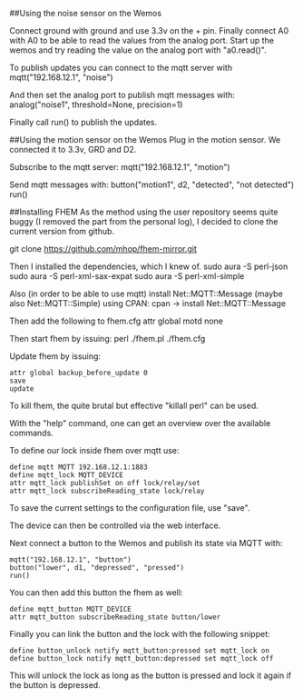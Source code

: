 ##Using the noise sensor on the Wemos

Connect ground with ground and use 3.3v on the + pin.
Finally connect A0 with A0 to be able to read the values from the analog port.
Start up the wemos and try reading the value on the analog port with "a0.read()".

To publish updates you can connect to the mqtt server with
mqtt("192.168.12.1", "noise")

And then set the analog port to publish mqtt messages with:
analog("noise1", threshold=None, precision=1)

Finally call run() to publish the updates.

##Using the motion sensor on the Wemos
Plug in the motion sensor. We connected it to 3.3v, GRD and D2.

Subscribe to the mqtt server:
mqtt("192.168.12.1", "motion")

Send mqtt messages with:
button("motion1", d2, "detected", "not detected") 
run()

##Installing FHEM
As the method using the user repository seems quite buggy (I removed the part from the personal log), I decided to clone the current version from github.

git clone https://github.com/mhop/fhem-mirror.git

Then I installed the dependencies, which I knew of.
sudo aura -S perl-json
sudo aura -S perl-xml-sax-expat
sudo aura -S perl-xml-simple

Also (in order to be able to use mqtt) install Net::MQTT::Message (maybe also Net::MQTT::Simple) using CPAN: cpan -> install Net::MQTT::Message

Then add the following to fhem.cfg
attr global motd none

Then start fhem by issuing:
perl ./fhem.pl ./fhem.cfg

Update fhem by issuing:

```
attr global backup_before_update 0
save
update
```

To kill fhem, the quite brutal but effective "killall perl" can be used.

With the "help" command, one can get an overview over the available commands.

To define our lock inside fhem over mqtt use:

```
define mqtt MQTT 192.168.12.1:1883
define mqtt_lock MQTT_DEVICE
attr mqtt_lock publishSet on off lock/relay/set
attr mqtt_lock subscribeReading_state lock/relay
```

To save the current settings to the configuration file, use "save".

The device can then be controlled via the web interface.

Next connect a button to the Wemos and publish its state via MQTT with:
```
mqtt("192.168.12.1", "button")
button("lower", d1, "depressed", "pressed")
run()
```

You can then add this button the fhem as well:

```
define mqtt_button MQTT_DEVICE
attr mqtt_button subscribeReading_state button/lower
```

Finally you can link the button and the lock with the following snippet:

```
define button_unlock notify mqtt_button:pressed set mqtt_lock on
define button_lock notify mqtt_button:depressed set mqtt_lock off
```

This will unlock the lock as long as the button is pressed and lock it again if the button is depressed.
